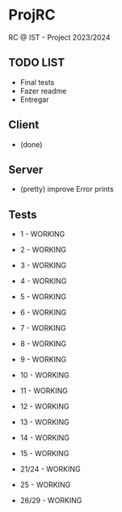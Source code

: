 # ProjRC

RC @ IST - Project 2023/2024

## TODO LIST

- Final tests
- Fazer readme
- Entregar

## Client

- (done)

## Server

- (pretty) improve Error prints

## Tests

- 1 - WORKING
- 2 - WORKING
- 3 - WORKING
- 4 - WORKING
- 5 - WORKING
- 6 - WORKING
- 7 - WORKING
- 8 - WORKING
- 9 - WORKING
- 10 - WORKING
- 11 - WORKING
- 12 - WORKING
- 13 - WORKING
- 14 - WORKING
- 15 - WORKING

- 21/24 - WORKING
- 25 - WORKING
- 26/29 - WORKING
